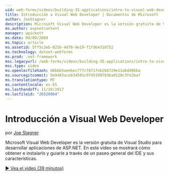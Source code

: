 ```yaml
---
uid: web-forms/videos/building-35-applications/intro-to-visual-web-developer
title: Introducción a Visual Web Developer | Documentos de Microsoft
author: JoeStagner
description: Microsoft Visual Web Developer es la versión gratuita de Visual Studio para desarrollar aplicaciones de ASP.NET. Este vídeo le mostrará cómo obtener e instalar se y t...
ms.author: aspnetcontent
manager: wpickett
ms.date: 04/09/2009
ms.topic: article
ms.assetid: 5ff5c2eb-825b-4d70-9e19-f1fd64310752
ms.technology: dotnet-webforms
ms.prod: .net-framework
msc.legacyurl: /web-forms/videos/building-35-applications/intro-to-visual-web-developer
msc.type: video
ms.openlocfilehash: d6b6b5aeebec777cf6f1feb2b6729e13a6dd9bba
ms.sourcegitcommit: 9a9483aceb34591c97451997036a9120c3fe2baf
ms.translationtype: MT
ms.contentlocale: es-ES
ms.lasthandoff: 11/10/2017
ms.locfileid: "26520864"
---
```

<a name="intro-to-visual-web-developer"></a>Introducción a Visual Web Developer
====================
por [Joe Stagner](https://github.com/JoeStagner)

Microsoft Visual Web Developer es la versión gratuita de Visual Studio para desarrollar aplicaciones de ASP.NET. En este vídeo se mostrará cómo obtener e instalarlo y guiarle a través de un paseo general del IDE y sus características.

[&#9654; Vea el vídeo (39 minutos)](https://channel9.msdn.com/Blogs/ASP-NET-Site-Videos/intro-to-visual-web-developer)
